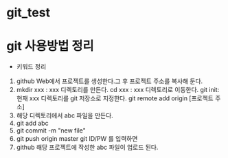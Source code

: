 # git_test
# git 사용방법 정리

* 키워드 정리
1. github Web에서 프로젝트를 생성한다.그 후 프로젝트 주소를 복사해 둔다.
2. mkdir xxx : xxx 디렉토리를 만든다.
   cd xxx : xxx 디렉토리로 이동한다.
   git init: 현재 xxx 디렉토리를 git 저장소로 지정한다.
   git remote add origin [프로젝트 주소]
3. 해당 디렉토리에서 abc 파일을 만든다.
4. git add abc 
5. git commit -m "new file"
6. git push origin master
   git ID/PW 를 입력하면
7. github 해당 프로젝트에 작성한 abc 파일이 업로드 된다.

